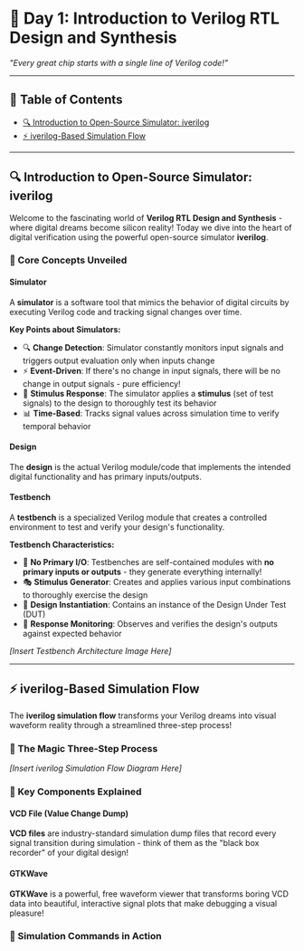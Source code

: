 # 🚀 Day 1: Introduction to Verilog RTL Design and Synthesis

*"Every great chip starts with a single line of Verilog code!"*

---

## 📖 Table of Contents
- [🔍 Introduction to Open-Source Simulator: iverilog](#introduction-to-open-source-simulator-iverilog)
- [⚡ iverilog-Based Simulation Flow](#iverilog-based-simulation-flow)

---

## 🔍 Introduction to Open-Source Simulator: iverilog

Welcome to the fascinating world of **Verilog RTL Design and Synthesis** - where digital dreams become silicon reality! Today we dive into the heart of digital verification using the powerful open-source simulator **iverilog**.

### 🎯 Core Concepts Unveiled

#### **Simulator** 

A **simulator** is a software tool that mimics the behavior of digital circuits by executing Verilog code and tracking signal changes over time.

**Key Points about Simulators:**
- 🔍 **Change Detection**: Simulator constantly monitors input signals and triggers output evaluation only when inputs change
- ⚡ **Event-Driven**: If there's no change in input signals, there will be no change in output signals - pure efficiency!
- 🧪 **Stimulus Response**: The simulator applies a **stimulus** (set of test signals) to the design to thoroughly test its behavior
- 📊 **Time-Based**: Tracks signal values across simulation time to verify temporal behavior

#### **Design** 

The **design** is the actual Verilog module/code that implements the intended digital functionality and has primary inputs/outputs.

#### **Testbench** 

A **testbench** is a specialized Verilog module that creates a controlled environment to test and verify your design's functionality.

**Testbench Characteristics:**
- 🚫 **No Primary I/O**: Testbenches are self-contained modules with **no primary inputs or outputs** - they generate everything internally!
- 🎭 **Stimulus Generator**: Creates and applies various input combinations to thoroughly exercise the design
- 📱 **Design Instantiation**: Contains an instance of the Design Under Test (DUT) 
- 🔬 **Response Monitoring**: Observes and verifies the design's outputs against expected behavior

*[Insert Testbench Architecture Image Here]*

---

## ⚡ iverilog-Based Simulation Flow

The **iverilog simulation flow** transforms your Verilog dreams into visual waveform reality through a streamlined three-step process!

### 🔄 The Magic Three-Step Process

*[Insert iverilog Simulation Flow Diagram Here]*

### 🎯 Key Components Explained

#### **VCD File (Value Change Dump)**

**VCD files** are industry-standard simulation dump files that record every signal transition during simulation - think of them as the "black box recorder" of your digital design!

#### **GTKWave** 

**GTKWave** is a powerful, free waveform viewer that transforms boring VCD data into beautiful, interactive signal plots that make debugging a visual pleasure!

### 🚀 Simulation Commands in Action



